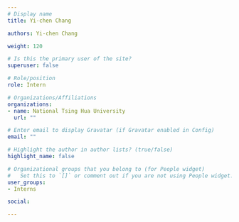 ```yaml
---
# Display name
title: Yi-chen Chang

authors: Yi-chen Chang

weight: 120

# Is this the primary user of the site?
superuser: false

# Role/position
role: Intern

# Organizations/Affiliations
organizations:
- name: National Tsing Hua University
  url: ""

# Enter email to display Gravatar (if Gravatar enabled in Config)
email: ""

# Highlight the author in author lists? (true/false)
highlight_name: false

# Organizational groups that you belong to (for People widget)
#   Set this to `[]` or comment out if you are not using People widget.
user_groups:
- Interns

social:

---
```

